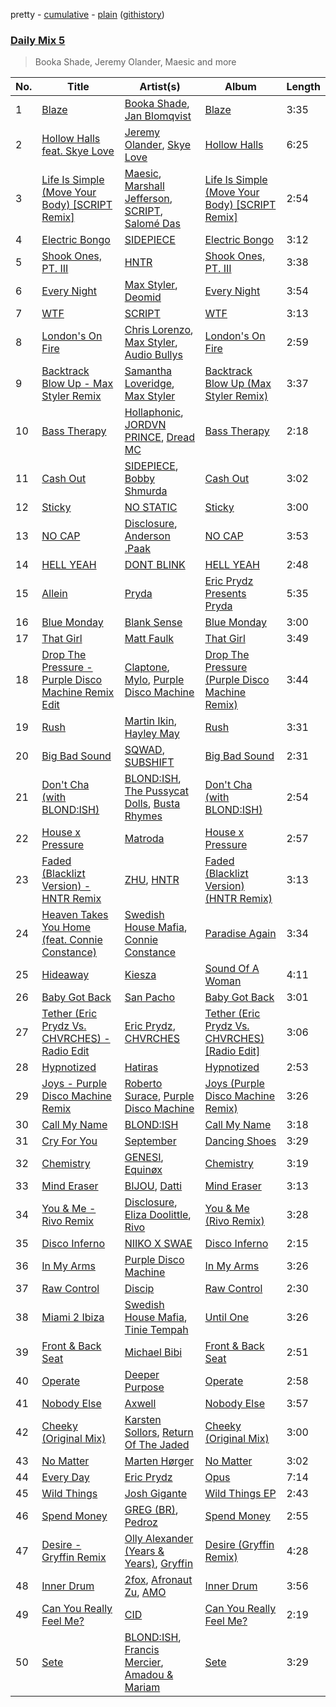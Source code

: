 pretty - [cumulative](/playlists/cumulative/Daily%20Mix%205.md) - [plain](/playlists/plain/37i9dQZF1E36TO0q54WsJv) ([githistory](https://github.githistory.xyz/vitokorn/spotify-playlist-archive/blob/master/playlists/plain/37i9dQZF1E36TO0q54WsJv))
### [Daily Mix 5](https://open.spotify.com/playlist/37i9dQZF1E36TO0q54WsJv)

> Booka Shade, Jeremy Olander, Maesic and more

| No. | Title | Artist(s) | Album | Length |
|---|---|---|---|---|
| 1 | [Blaze](https://open.spotify.com/track/5vx3XZNWCSIIhKmsutYbn5) | [Booka Shade](https://open.spotify.com/artist/2CKaDZ1Yo8YnWega9IeUzB), [Jan Blomqvist](https://open.spotify.com/artist/5wMlMjOLeJfS5DfxqGfm83) | [Blaze](https://open.spotify.com/album/6698Mk1lSINKTqduFka8El) | 3:35 |
| 2 | [Hollow Halls feat. Skye Love](https://open.spotify.com/track/43RZtrHtZ5sfHx5NDUvMBl) | [Jeremy Olander](https://open.spotify.com/artist/5vdjF79d5d2m12FOkJhxHB), [Skye Love](https://open.spotify.com/artist/1i7SjOXro7uU0x7HUqiHAz) | [Hollow Halls](https://open.spotify.com/album/4ndWBsQ73LjLtMKi1VSz47) | 6:25 |
| 3 | [Life Is Simple (Move Your Body) [SCRIPT Remix]](https://open.spotify.com/track/6Y6bvP8ZpTX2fW2SzpA9cn) | [Maesic](https://open.spotify.com/artist/1GO0BdzMo0I4HNHfbaLbKZ), [Marshall Jefferson](https://open.spotify.com/artist/2Di8r9df6xjyj6CVOqbGVz), [SCRIPT](https://open.spotify.com/artist/4CvDmoy5yE6L4hdBOHg1sz), [Salomé Das](https://open.spotify.com/artist/6OZuVLUPd9v4yEOTjwZz77) | [Life Is Simple (Move Your Body) [SCRIPT Remix]](https://open.spotify.com/album/6Gsg1wkGcAsdsnhRFA6tLC) | 2:54 |
| 4 | [Electric Bongo](https://open.spotify.com/track/1Dld6bXk0APdXdZYlq9Bj2) | [SIDEPIECE](https://open.spotify.com/artist/5czbzNZZfWpyFgZyfT3Mkk) | [Electric Bongo](https://open.spotify.com/album/4DQvAAyc4Q44ckKfh7Qw9V) | 3:12 |
| 5 | [Shook Ones, PT. III](https://open.spotify.com/track/1pZVr0g2zWmsCXoUjFqNZZ) | [HNTR](https://open.spotify.com/artist/3R0yz9xgTmCOLQMPcJ6MuU) | [Shook Ones, PT. III](https://open.spotify.com/album/3O9VVRJeKfnT0XBTZIhRVb) | 3:38 |
| 6 | [Every Night](https://open.spotify.com/track/4dP9nPtvtLMGmFBMsdNwPH) | [Max Styler](https://open.spotify.com/artist/3NKKngINK1tP6BFy0WOyWk), [Deomid](https://open.spotify.com/artist/63JoSzT83QhPoyMoNEExxb) | [Every Night](https://open.spotify.com/album/7sSJ0DtcnCalK7GNNshZG0) | 3:54 |
| 7 | [WTF](https://open.spotify.com/track/18rxxU3lErSMcyoYIXR4k1) | [SCRIPT](https://open.spotify.com/artist/4CvDmoy5yE6L4hdBOHg1sz) | [WTF](https://open.spotify.com/album/6Qs4FQFYCMfLnuYEFATGEo) | 3:13 |
| 8 | [London's On Fire](https://open.spotify.com/track/3kFGYfnYWraDZ8iAWx45QR) | [Chris Lorenzo](https://open.spotify.com/artist/7tm9Tuc70geXOOyKhtZHIj), [Max Styler](https://open.spotify.com/artist/3NKKngINK1tP6BFy0WOyWk), [Audio Bullys](https://open.spotify.com/artist/5kwHgbzNHq1iHkUSrAmjjQ) | [London's On Fire](https://open.spotify.com/album/3LqNJnokJGQgkYzskHNJGB) | 2:59 |
| 9 | [Backtrack Blow Up - Max Styler Remix](https://open.spotify.com/track/2gyyB70dNaYPD5yKWCpOlV) | [Samantha Loveridge](https://open.spotify.com/artist/4j9yrmRQGfRicLiUdcvPjt), [Max Styler](https://open.spotify.com/artist/3NKKngINK1tP6BFy0WOyWk) | [Backtrack Blow Up (Max Styler Remix)](https://open.spotify.com/album/6CQ9rcuravEBO6IOIjyIKy) | 3:37 |
| 10 | [Bass Therapy](https://open.spotify.com/track/0yVLw01r2q1EY2XujV27Bu) | [Hollaphonic](https://open.spotify.com/artist/5MOWxZWdW3Hi4IPyyRrRTi), [JORDVN PRINCE](https://open.spotify.com/artist/7dhKkRFEQ7eB3LFbaVxWWV), [Dread MC](https://open.spotify.com/artist/2U5JmM5bTJuARrzQYnDAKn) | [Bass Therapy](https://open.spotify.com/album/168W4UGsD5dg87lDq7W3ED) | 2:18 |
| 11 | [Cash Out](https://open.spotify.com/track/7qHSfKzilTsXJuuWcjX1vZ) | [SIDEPIECE](https://open.spotify.com/artist/5czbzNZZfWpyFgZyfT3Mkk), [Bobby Shmurda](https://open.spotify.com/artist/34Y0ldeyUv7jBvukWOGASO) | [Cash Out](https://open.spotify.com/album/3JijfF3CowsE5EUUmQQftR) | 3:02 |
| 12 | [Sticky](https://open.spotify.com/track/1RMcfaJ3f4a4vLU7veJU5H) | [NO STATIC](https://open.spotify.com/artist/0L0qL52Z7atqrLIw4nOR29) | [Sticky](https://open.spotify.com/album/0GWfAq8pUP627zvkEZQYyy) | 3:00 |
| 13 | [NO CAP](https://open.spotify.com/track/6zaeVCwnf3A9S8R7QfDHQW) | [Disclosure](https://open.spotify.com/artist/6nS5roXSAGhTGr34W6n7Et), [Anderson .Paak](https://open.spotify.com/artist/3jK9MiCrA42lLAdMGUZpwa) | [NO CAP](https://open.spotify.com/album/66zqMmj1KlxxgUhWJJyLqe) | 3:53 |
| 14 | [HELL YEAH](https://open.spotify.com/track/1EslP2DmHNjzwwqetI9fF5) | [DONT BLINK](https://open.spotify.com/artist/1AD6JUzgEvTAI8TLGwlrba) | [HELL YEAH](https://open.spotify.com/album/2G4jwHEXkGr9Bmt7sUCYE2) | 2:48 |
| 15 | [Allein](https://open.spotify.com/track/15PdA8p8usmrc4lWbZmm7H) | [Pryda](https://open.spotify.com/artist/37U9sPqTZMd7AKJCWgcvkt) | [Eric Prydz Presents Pryda](https://open.spotify.com/album/4NNdLCqeVIW05mdQiG2zua) | 5:35 |
| 16 | [Blue Monday](https://open.spotify.com/track/1RMhO8CQw025Jppf3yULwh) | [Blank Sense](https://open.spotify.com/artist/1mNaFNd040ikmEIjqfuYpw) | [Blue Monday](https://open.spotify.com/album/6F0NbhJKw2adEJlUbJPQWX) | 3:00 |
| 17 | [That Girl](https://open.spotify.com/track/60LibrnKG7kJfXOKnJGaxm) | [Matt Faulk](https://open.spotify.com/artist/3HHRdsa1Tn7cl2cfJc0O7x) | [That Girl](https://open.spotify.com/album/2GrHl0zWCoffhmjGsVM90k) | 3:49 |
| 18 | [Drop The Pressure - Purple Disco Machine Remix Edit](https://open.spotify.com/track/5axHTs0PrOE7oZj9Ws6Wfd) | [Claptone](https://open.spotify.com/artist/4mncDFjVLUa3s025Tct3Ry), [Mylo](https://open.spotify.com/artist/5YjEVrNMrIRw2xGbjTN6Ti), [Purple Disco Machine](https://open.spotify.com/artist/2WBJQGf1bT1kxuoqziH5g4) | [Drop The Pressure (Purple Disco Machine Remix)](https://open.spotify.com/album/1c8CrYEuOu2xCtwx0DhVI7) | 3:44 |
| 19 | [Rush](https://open.spotify.com/track/0qcOIzj8bKAA8yx13o4FoM) | [Martin Ikin](https://open.spotify.com/artist/7DhdJhd6DrxeJlUajwttd1), [Hayley May](https://open.spotify.com/artist/1WcwbtAnG5HWNbPPK84ued) | [Rush](https://open.spotify.com/album/1vKF7nmcpLQ4N3MIuA9fWB) | 3:31 |
| 20 | [Big Bad Sound](https://open.spotify.com/track/79lJ78VF91JSP4mQz44feU) | [SQWAD](https://open.spotify.com/artist/46z8E62fwg6cqxCLNB1FrI), [SUBSHIFT](https://open.spotify.com/artist/6oj23vhIuGx4bOqVmQ9oOo) | [Big Bad Sound](https://open.spotify.com/album/5kbNQthGaDLvSlczyJnSDM) | 2:31 |
| 21 | [Don't Cha (with BLOND:ISH)](https://open.spotify.com/track/4J3qGm51suBgqxJS59L6j4) | [BLOND:ISH](https://open.spotify.com/artist/6zsJjoCtL1WByG0VsuFWzR), [The Pussycat Dolls](https://open.spotify.com/artist/6wPhSqRtPu1UhRCDX5yaDJ), [Busta Rhymes](https://open.spotify.com/artist/1YfEcTuGvBQ8xSD1f53UnK) | [Don't Cha (with BLOND:ISH)](https://open.spotify.com/album/20H5mNlmlG9sn4QyVpLtIA) | 2:54 |
| 22 | [House x Pressure](https://open.spotify.com/track/5e5hE3DuPYFh7pJHzZ6YeL) | [Matroda](https://open.spotify.com/artist/45lcbTsX07JWzmTIjcdyBz) | [House x Pressure](https://open.spotify.com/album/3vkaNmQL9qlfVgdQfVgvrJ) | 2:57 |
| 23 | [Faded (Blacklizt Version) - HNTR Remix](https://open.spotify.com/track/3NWERP0Tt6CTnBp86jFRxB) | [ZHU](https://open.spotify.com/artist/28j8lBWDdDSHSSt5oPlsX2), [HNTR](https://open.spotify.com/artist/3R0yz9xgTmCOLQMPcJ6MuU) | [Faded (Blacklizt Version)(HNTR Remix)](https://open.spotify.com/album/69JzonS2xBTsz9UMYpD3dC) | 3:13 |
| 24 | [Heaven Takes You Home (feat. Connie Constance)](https://open.spotify.com/track/3nEHrvNNtgLv9rneTAYVr4) | [Swedish House Mafia](https://open.spotify.com/artist/1h6Cn3P4NGzXbaXidqURXs), [Connie Constance](https://open.spotify.com/artist/4RB2kk5dmocmMiHFBlmOEt) | [Paradise Again](https://open.spotify.com/album/2Dbe9L757CSQbhnbW5PVSH) | 3:34 |
| 25 | [Hideaway](https://open.spotify.com/track/51tUT1gHE30GQPhn1agudM) | [Kiesza](https://open.spotify.com/artist/4zxvC7CRGvggq9EWXOpwAo) | [Sound Of A Woman](https://open.spotify.com/album/2esSZWmdzMPyQsszbsX0rr) | 4:11 |
| 26 | [Baby Got Back](https://open.spotify.com/track/2DC888t0oMQlVOyda1QNn9) | [San Pacho](https://open.spotify.com/artist/5jBerZvTAajwYvdxt3UhgU) | [Baby Got Back](https://open.spotify.com/album/4r3WUqVHJWP3msnUHACMQ9) | 3:01 |
| 27 | [Tether (Eric Prydz Vs. CHVRCHES) - Radio Edit](https://open.spotify.com/track/7JN9mnz4OPVivc9AF0FLAJ) | [Eric Prydz](https://open.spotify.com/artist/5sm0jQ1mq0dusiLtDJ2b4R), [CHVRCHES](https://open.spotify.com/artist/3CjlHNtplJyTf9npxaPl5w) | [Tether (Eric Prydz Vs. CHVRCHES) [Radio Edit]](https://open.spotify.com/album/0l4PrdzOh4l88cDGbzznBP) | 3:06 |
| 28 | [Hypnotized](https://open.spotify.com/track/3p3pXvnwSuVE1srNdK1PrN) | [Hatiras](https://open.spotify.com/artist/7DQ8fX4Fbi43HaesfrVYpO) | [Hypnotized](https://open.spotify.com/album/6Ohvh7RHzKlIPAdP4mCnk4) | 2:53 |
| 29 | [Joys - Purple Disco Machine Remix](https://open.spotify.com/track/4qmmVEWlUz6yLyO87FdN8i) | [Roberto Surace](https://open.spotify.com/artist/4Peqx8CmkLiHHRCfm3HR7G), [Purple Disco Machine](https://open.spotify.com/artist/2WBJQGf1bT1kxuoqziH5g4) | [Joys (Purple Disco Machine Remix)](https://open.spotify.com/album/6v43t2rFiUEPG7Wjhr2qZz) | 3:26 |
| 30 | [Call My Name](https://open.spotify.com/track/0vQ2LIvx5U6QN7BnUHWwsJ) | [BLOND:ISH](https://open.spotify.com/artist/6zsJjoCtL1WByG0VsuFWzR) | [Call My Name](https://open.spotify.com/album/1JU6xZQeMx05tLZAkm5uCv) | 3:18 |
| 31 | [Cry For You](https://open.spotify.com/track/5Xpnq4yeofsvWPSFC9rvuP) | [September](https://open.spotify.com/artist/6VX2R9L0O0d6qPvqGuIH7b) | [Dancing Shoes](https://open.spotify.com/album/6Cdp6XqmEfJ9ta7lZ3CYN0) | 3:29 |
| 32 | [Chemistry](https://open.spotify.com/track/1y4TYozBU3YYf8WOaisCd0) | [GENESI](https://open.spotify.com/artist/4OG9hOPsfAEziKvOJj2SG7), [Equinøx](https://open.spotify.com/artist/5Pfc3lrQ5LtFXRcGhNs3cH) | [Chemistry](https://open.spotify.com/album/2uTSksM4bVzJkb32c8TtVW) | 3:19 |
| 33 | [Mind Eraser](https://open.spotify.com/track/4Pqea5CRhmJZjn4VytoUPf) | [BIJOU](https://open.spotify.com/artist/3abRKajGbb3kLMy9AWzfMA), [Datti](https://open.spotify.com/artist/0QJjhIiIMNvHGyltsojy5Q) | [Mind Eraser](https://open.spotify.com/album/5C8EWvdhxJb0ZWVyS7Tnbc) | 3:13 |
| 34 | [You & Me - Rivo Remix](https://open.spotify.com/track/0xoYZ45fgTfyQYREZPN7Sa) | [Disclosure](https://open.spotify.com/artist/6nS5roXSAGhTGr34W6n7Et), [Eliza Doolittle](https://open.spotify.com/artist/14L5rpGTLVUz1pD8fUeJB1), [Rivo](https://open.spotify.com/artist/2NrprO4CludRmaWtpqud10) | [You & Me (Rivo Remix)](https://open.spotify.com/album/3QIGpfgWXKujfMaecgKV9u) | 3:28 |
| 35 | [Disco Inferno](https://open.spotify.com/track/73W1SOBBzwQt4JIr1trEbI) | [NIIKO X SWAE](https://open.spotify.com/artist/7ui1kBUIbujvJnIXxDjoWz) | [Disco Inferno](https://open.spotify.com/album/5FAXQJb5PX1jjZOgOyAeGl) | 2:15 |
| 36 | [In My Arms](https://open.spotify.com/track/1qv57tJ4VWlwBHJtkIEhVp) | [Purple Disco Machine](https://open.spotify.com/artist/2WBJQGf1bT1kxuoqziH5g4) | [In My Arms](https://open.spotify.com/album/0JZOoJpaUh0zDthBoKpaYg) | 3:26 |
| 37 | [Raw Control](https://open.spotify.com/track/0JrEm4vEEzpHsdcxHlRJop) | [Discip](https://open.spotify.com/artist/6K16NRv0isbkftsv5lmlMT) | [Raw Control](https://open.spotify.com/album/1DwqsGfeJWh4P4cbd0AywD) | 2:30 |
| 38 | [Miami 2 Ibiza](https://open.spotify.com/track/18u8yv6CxCaQ5EphmU3VA9) | [Swedish House Mafia](https://open.spotify.com/artist/1h6Cn3P4NGzXbaXidqURXs), [Tinie Tempah](https://open.spotify.com/artist/0Tob4H0FLtEONHU1MjpUEp) | [Until One](https://open.spotify.com/album/5JRoPXvkRBmwyAA2fkMWgY) | 3:26 |
| 39 | [Front & Back Seat](https://open.spotify.com/track/1KyMTc7vqMotAPD21EvzBx) | [Michael Bibi](https://open.spotify.com/artist/4cvdQRyHmkSQSakUrW2oxv) | [Front & Back Seat](https://open.spotify.com/album/3prlLKT6UH9wH4zmIhiNyG) | 2:51 |
| 40 | [Operate](https://open.spotify.com/track/5YW51YDCI9uyH71V3oQlF0) | [Deeper Purpose](https://open.spotify.com/artist/10Bo1ofGMWr6hFD7OM7W7r) | [Operate](https://open.spotify.com/album/0vsh24UQ7y0iadySXJZerf) | 2:58 |
| 41 | [Nobody Else](https://open.spotify.com/track/7dX17Wj6NWLALffTQURbNa) | [Axwell](https://open.spotify.com/artist/1xNmvlEiICkRlRGqlNFZ43) | [Nobody Else](https://open.spotify.com/album/6iXKdbgmtfqJ4WrrHPEsYL) | 3:57 |
| 42 | [Cheeky (Original Mix)](https://open.spotify.com/track/3wUnbFus04Cgmxff6RO9A4) | [Karsten Sollors](https://open.spotify.com/artist/0ltQvvKInsKwRwpg6sDW35), [Return Of The Jaded](https://open.spotify.com/artist/0eWRTAqa2LtWcunkLFL4sS) | [Cheeky (Original Mix)](https://open.spotify.com/album/6UXQpWXwJpQByPq2gCpqo9) | 3:00 |
| 43 | [No Matter](https://open.spotify.com/track/5aGV1AMq9BsUVZZAJmtGGY) | [Marten Hørger](https://open.spotify.com/artist/0EdUwJSqkMmsH6Agg3G8Ls) | [No Matter](https://open.spotify.com/album/5IDEx7LuqLBMXQ4TyFvxIw) | 3:02 |
| 44 | [Every Day](https://open.spotify.com/track/4j1hJwuawbvpm2q2orbgj7) | [Eric Prydz](https://open.spotify.com/artist/5sm0jQ1mq0dusiLtDJ2b4R) | [Opus](https://open.spotify.com/album/2Kwbn1H4KMGZAe4MS6uDzU) | 7:14 |
| 45 | [Wild Things](https://open.spotify.com/track/0URye81mlMND44sNFErobp) | [Josh Gigante](https://open.spotify.com/artist/7dcUWT1KmxjXieEnzFSjeH) | [Wild Things EP](https://open.spotify.com/album/3IZGBWwLUHkvBfybdPfol6) | 2:43 |
| 46 | [Spend Money](https://open.spotify.com/track/6Q7MfRknss7JKOxnKkKfl4) | [GREG (BR)](https://open.spotify.com/artist/7K7I6veLj1PPzsrzVP6B79), [Pedroz](https://open.spotify.com/artist/0pvhlBRoxPlAsW02LwKp3p) | [Spend Money](https://open.spotify.com/album/0Yc4FlwbliYKyTbtQY3Ea9) | 2:55 |
| 47 | [Desire - Gryffin Remix](https://open.spotify.com/track/6ctWstoouxCcvuTsd4cHNS) | [Olly Alexander (Years & Years)](https://open.spotify.com/artist/5vBSrE1xujD2FXYRarbAXc), [Gryffin](https://open.spotify.com/artist/2ZRQcIgzPCVaT9XKhXZIzh) | [Desire (Gryffin Remix)](https://open.spotify.com/album/2EaUj2cxVeL2DhATcN9xcL) | 4:28 |
| 48 | [Inner Drum](https://open.spotify.com/track/7HxY0rifBb2SakarmZiuK0) | [2fox](https://open.spotify.com/artist/4E9diB5Z272adMK6Hnn5c0), [Afronaut Zu](https://open.spotify.com/artist/7bToOjUrX6hknJQDN9NSsJ), [AMO](https://open.spotify.com/artist/71o9EPYoPOJnP4T4WX3nox) | [Inner Drum](https://open.spotify.com/album/6flMeUnVKwNh8mYtqEmdPm) | 3:56 |
| 49 | [Can You Really Feel Me?](https://open.spotify.com/track/7IhXwDAjO9FYK6u2d0NTQg) | [CID](https://open.spotify.com/artist/4FCzCS0KEgb0rgySWINItO) | [Can You Really Feel Me?](https://open.spotify.com/album/5zT1B2l5pxf6750f2Ss1Bl) | 2:19 |
| 50 | [Sete](https://open.spotify.com/track/5B4gUqNKYgU38ULSWP5Bzj) | [BLOND:ISH](https://open.spotify.com/artist/6zsJjoCtL1WByG0VsuFWzR), [Francis Mercier](https://open.spotify.com/artist/44qAhQu52dYKcHOFQd3esf), [Amadou & Mariam](https://open.spotify.com/artist/3KH7WsR2JZQ94Ik8SyabU6) | [Sete](https://open.spotify.com/album/2dUSIzfLEgYB3QJB2Vt8j3) | 3:29 |